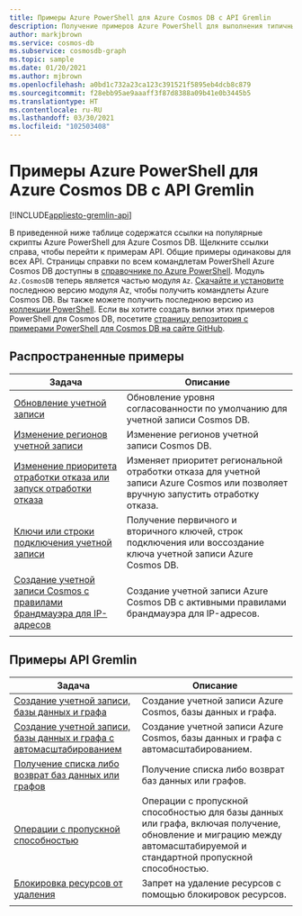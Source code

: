```yaml
---
title: Примеры Azure PowerShell для Azure Cosmos DB с API Gremlin
description: Получение примеров Azure PowerShell для выполнения типичных задач в API Gremlin для Azure Cosmos DB
author: markjbrown
ms.service: cosmos-db
ms.subservice: cosmosdb-graph
ms.topic: sample
ms.date: 01/20/2021
ms.author: mjbrown
ms.openlocfilehash: a0bd1c732a23ca123c391521f5895eb4dcb8c879
ms.sourcegitcommit: f28ebb95ae9aaaff3f87d8388a09b41e0b3445b5
ms.translationtype: HT
ms.contentlocale: ru-RU
ms.lasthandoff: 03/30/2021
ms.locfileid: "102503408"
---
```

# <a name="azure-powershell-samples-for-azure-cosmos-db-gremlin-api"></a>Примеры Azure PowerShell для Azure Cosmos DB с API Gremlin
[!INCLUDE[appliesto-gremlin-api](includes/appliesto-gremlin-api.md)]

В приведенной ниже таблице содержатся ссылки на популярные скрипты Azure PowerShell для Azure Cosmos DB. Щелкните ссылки справа, чтобы перейти к примерам API. Общие примеры одинаковы для всех API. Страницы справки по всем командлетам PowerShell Azure Cosmos DB доступны в [справочнике по Azure PowerShell](/powershell/module/az.cosmosdb). Модуль `Az.CosmosDB` теперь является частью модуля `Az`. [Скачайте и установите](/powershell/azure/install-az-ps) последнюю версию модуля Az, чтобы получить командлеты Azure Cosmos DB. Вы также можете получить последнюю версию из [коллекции PowerShell](https://www.powershellgallery.com/packages/Az/5.4.0). Если вы хотите создать вилки этих примеров PowerShell для Cosmos DB, посетите [страницу репозитория с примерами PowerShell для Cosmos DB на сайте GitHub](https://github.com/Azure/azure-docs-powershell-samples/tree/master/cosmosdb).

## <a name="common-samples"></a>Распространенные примеры

|Задача | Описание |
|---|---|
|[Обновление учетной записи](scripts/powershell/common/account-update.md?toc=%2fpowershell%2fmodule%2ftoc.json)| Обновление уровня согласованности по умолчанию для учетной записи Cosmos DB. |
|[Изменение регионов учетной записи](scripts/powershell/common/update-region.md?toc=%2fpowershell%2fmodule%2ftoc.json)| Изменение регионов учетной записи Cosmos DB. |
|[Изменение приоритета отработки отказа или запуск отработки отказа](scripts/powershell/common/failover-priority-update.md?toc=%2fpowershell%2fmodule%2ftoc.json)| Изменяет приоритет региональной отработки отказа для учетной записи Azure Cosmos или позволяет вручную запустить отработку отказа. |
|[Ключи или строки подключения учетной записи](scripts/powershell/common/keys-connection-strings.md?toc=%2fpowershell%2fmodule%2ftoc.json)| Получение первичного и вторичного ключей, строк подключения или воссоздание ключа учетной записи Azure Cosmos DB. |
|[Создание учетной записи Cosmos с правилами брандмауэра для IP-адресов](scripts/powershell/common/firewall-create.md?toc=%2fpowershell%2fmodule%2ftoc.json)| Создание учетной записи Azure Cosmos DB с активными правилами брандмауэра для IP-адресов. |
|||

## <a name="gremlin-api-samples"></a>Примеры API Gremlin

|Задача | Описание |
|---|---|
|[Создание учетной записи, базы данных и графа](scripts/powershell/gremlin/create.md?toc=%2fpowershell%2fmodule%2ftoc.json)| Создание учетной записи Azure Cosmos, базы данных и графа. |
|[Создание учетной записи, базы данных и графа с автомасштабированием](scripts/powershell/gremlin/autoscale.md?toc=%2fpowershell%2fmodule%2ftoc.json)| Создание учетной записи Azure Cosmos, базы данных и графа с автомасштабированием. |
|[Получение списка либо возврат баз данных или графов](scripts/powershell/gremlin/list-get.md?toc=%2fpowershell%2fmodule%2ftoc.json)| Получение списка либо возврат баз данных или графов. |
|[Операции с пропускной способностью](scripts/powershell/gremlin/throughput.md?toc=%2fpowershell%2fmodule%2ftoc.json)| Операции c пропускной способностью для базы данных или графа, включая получение, обновление и миграцию между автомасштабируемой и стандартной пропускной способностью. |
|[Блокировка ресурсов от удаления](scripts/powershell/gremlin/lock.md?toc=%2fpowershell%2fmodule%2ftoc.json)| Запрет на удаление ресурсов с помощью блокировок ресурсов. |
|||

